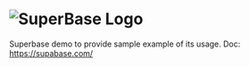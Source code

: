 # ![SuperBase Logo](https://supabase.com/brand-assets/supabase-logo-wordmark--dark.svg)
Superbase demo to provide sample example of its usage.
Doc: https://supabase.com/
